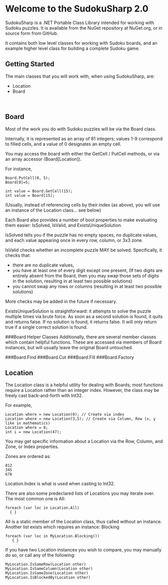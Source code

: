 # Welcome to the SudokuSharp 2.0

SudokuSharp is a .NET Portable Class Library intended for working with Sudoku puzzles. It is available from the NuGet repository at NuGet.org, or in source form from GitHub.

It contains both low level classes for working with Sudoku boards, and an example higher level class for building a complete Sudoku game.

## Getting Started

The main classes that you will work with, when using SudokuSharp, are:
&nbsp;<ul>
<li>Location</li>
<li>Board</li>
</ul>&nbsp;

## Board

Most of the work you do with Sudoku puzzles will be via the Board class.

Internally, it is represented as an array of 81 integers; values 1-9 correspond to filled cells, and a value of 0 designates an empty cell.

You may access the board with either the GetCell / PutCell methods, or via an array accessor (Board[Location]).

For instance,
```
Board.PutCell(0, 5);
Board[0]=5;

int value = Board.GetCell(15);
int value = Board[15];
```

(Usually, instead of referencing cells by their index (as above), you will use an instance of the Location class... see below)

Each Board also provides a number of bool properties to make evaluating them easier: IsSolved, IsValid, and ExistsUniqueSolution.

IsSolved tells you if the puzzle has no empty spaces, no duplicate values, and each value appearing once in every row, column, or 3x3 zone.

IsValid checks whether an incomplete puzzle MAY be solved. Specifically, it checks that:
<ul>
<li>there are no duplicate values,</li>
<li>you have at least one of every digit except one present, (If two digits are entirely absent from the Board, then you may swap those sets of digits in the solution, resulting in at least two possible solutions)</li>
<li>you cannot swap any rows or columns (resulting in at least two possible solutions)</li>
</ul>
More checks may be added in the future if necessary.

ExistsUniqueSolution is straightforward: it attempts to solve the puzzle multiple times via brute force. As soon as a second solution is found, it quits and returns false. If no solution is found, it returns false. It will only return true if a single correct solution is found.

###Board Helper Classes
Additionally, there are several member classes which contain helpful functions. These are accessed via members of Board instances, but will usually leave the original Board untouched.

###Board.Find
###Board.Cut
###Board.Fill
###Board.Factory

## Location
The Location class is a helpful utility for dealing with Boards; most functions require a Location rather than an integer index. However, the class may be freely cast back-and-forth with Int32.

For example,
```
Location where = new Location(0); // Create via index
Location where = new Location(3,5); // Create via Column, Row (x, y like in mathematics)
Location where = 8;
int i = new Location(47);
```

You may get specific information about a Location via the Row, Column, and Zone, or Index properties.

Zones are ordered as:
```
012
345
678
```

Location.Index is what is used when casting to Int32.

There are also some predeclared lists of Locations you may iterate over. The most common one is All:
```
foreach (var loc in Location.All)
  { }
```
All is a static member of the Location class, thus called without an instance. Another list exists which requires an instance: Blocking

```
foreach (var loc in MyLocation.Blocking())
   { }
```

If you have two Location instances you wish to compare, you may manually do so, or call any of the following:
```
MyLocation.IsSameRow(Location other)
MyLocation.IsSameColumn(Location other)
MyLocation.IsSameZone(Location other)
MyLocation.IsBlockedBy(Location other)
```
